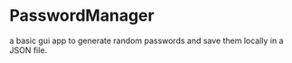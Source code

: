# PasswordManager

a basic gui app to generate random passwords and save them locally in a JSON file.
